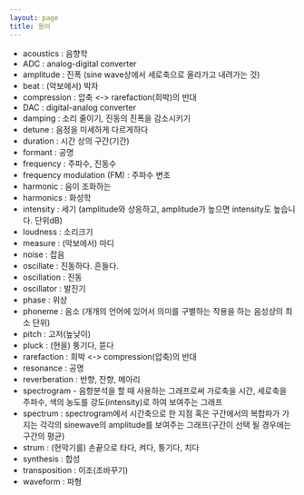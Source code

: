 ```yaml
---
layout: page
title: 용어
---
```


- acoustics : 음향학
- ADC : analog-digital converter
- amplitude : 진폭 (sine wave상에서 세로축으로 올라가고 내려가는 것)
- beat : (악보에서) 박자
- compression : 압축 <-> rarefaction(희박)의 반대
- DAC : digital-analog converter
- damping : 소리 줄이기, 진동의 진폭을 감소시키기
- detune : 음정을 미세하게 다르게하다
- duration : 시간 상의 구간(기간)
- formant : 공명
- frequency : 주파수, 진동수
- frequency modulation (FM) : 주파수 변조
- harmonic : 음이 조화하는
- harmonics : 화성학
- intensity : 세기 (amplitude와 상응하고, amplitude가 높으면 intensity도 높습니다. 단위dB)
- loudness : 소리크기
- measure : (악보에서) 마디
- noise : 잡음
- oscillate : 진동하다. 흔들다.
- oscillation : 진동
- oscillator : 발진기
- phase : 위상
- phoneme : 음소 (개개의 언어에 있어서 의미를 구별하는 작용을 하는 음성상의 최소 단위)
- pitch : 고저(높낮이)
- pluck : (현을) 퉁기다, 뜯다
- rarefaction : 희박  <-> compression(압축)의 반대
- resonance : 공명
- reverberation : 반향, 잔향, 메아리
- spectrogram - 음향분석을 할 때 사용하는 그래프로써 가로축을 시간, 세로축을 주파수, 색의 농도를 강도(intensity)로 하여 보여주는 그래프
- spectrum : spectrogram에서 시간축으로 한 지점 혹은 구간에서의 복합파가 가지는 각각의 sinewave의 amplitude를 보여주는 그래프(구간이 선택 될 경우에는 구간의 평균)
- strum : (현악기를) 손끝으로 타다, 켜다, 퉁기다, 치다
- synthesis : 합성
- transposition : 이조(조바꾸기)
- waveform : 파형
